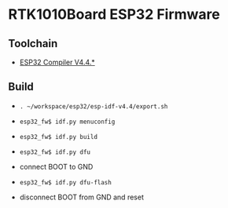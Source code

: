 # RTK1010Board ESP32 Firmware

## Toolchain

- [ESP32 Compiler V4.4.* ](https://docs.espressif.com/projects/esp-idf/en/v4.4.3/esp32/get-started/index.html)

## Build

- `. ~/workspace/esp32/esp-idf-v4.4/export.sh`

- `esp32_fw$ idf.py menuconfig`

- `esp32_fw$ idf.py build`

- `esp32_fw$ idf.py dfu`

- connect BOOT to GND

- `esp32_fw$ idf.py dfu-flash`

- disconnect BOOT from GND and reset
